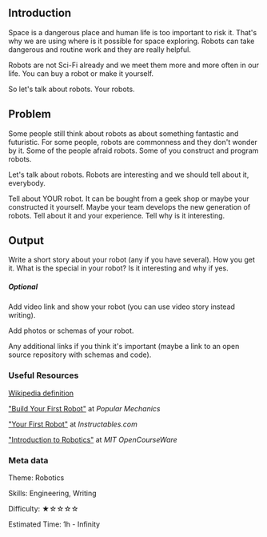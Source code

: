 ## Introduction

Space is а dangerous place and human life is too important to risk it.
That's why we are using where is it possible for space exploring.
Robots can take dangerous and routine work and they are really helpful.

Robots are not Sci-Fi already and we meet them more and more often
in our life. You can buy a robot or make it yourself.

So let's talk about robots. Your robots.

## Problem

Some people still think about robots as about something fantastic and futuristic. For some people, robots are commonness and they don't wonder by it. Some of the people afraid robots. Some of you construct and program robots.

Let's talk about robots. Robots are interesting and we should tell about it, everybody.

Tell about YOUR robot. It can be bought from a geek shop or maybe your constructed it yourself. Maybe your team develops the new generation of robots. Tell about it and your experience. Tell why is it interesting.

## Output

Write a short story about your robot (any if you have several).
How you get it. What is the special in your robot?
Is it interesting and why if yes.

##### Optional
Add video link and show your robot (you can use video story instead writing).

Add photos or schemas of your robot.

Any additional links if you think it's important (maybe a link to an open source repository with schemas and code).

### Useful Resources

[Wikipedia definition](https://en.wikipedia.org/wiki/Robot)

["Build Your First Robot"](http://www.popularmechanics.com/technology/robots/a7388/build-your-first-robot/) at *Popular Mechanics*

["Your First Robot"](http://www.instructables.com/id/Your-First-Robot/) at *Instructables.com*

["Introduction to Robotics"](http://ocw.mit.edu/courses/mechanical-engineering/2-12-introduction-to-robotics-fall-2005/) at *MIT OpenCourseWare*

### Meta data

Theme: Robotics

Skills: Engineering, Writing

Difficulty: ★☆☆☆☆

Estimated Time: 1h - Infinity
